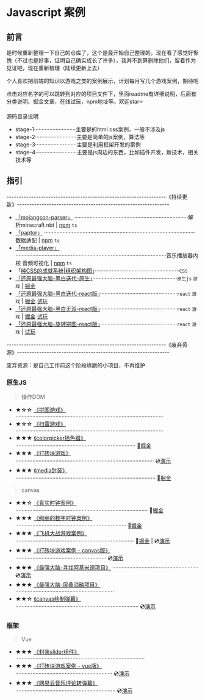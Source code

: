 

# Javascript 案例

## 前言

是时候重新整理一下自己的仓库了，这个是最开始自己整理的，现在看了感觉好惭愧（不过也是好事，证明自己确实成长了许多），我并不到算删除他们，留着作为见证吧，现在重新梳理（陆续更新上去）

个人喜欢把前端的知识以游戏之类的案例展示，计划每月写几个游戏案例，期待吧

点击对应名字的可以跳转到对应的项目文件下，里面readme有详细说明，后面有分类说明、掘金文章，在线试玩，npm地址等。欢迎star⭐

源码目录说明

- stage-1···························主要是的html css案例，一般不涉及js
- stage-2···························主要是简单的js案例，算法等
- stage-3···························主要是利用框架开发的案例
- stage-4···························主要是js周边的东西，比如插件开发，新技术，相关技术等



## 指引

-----------------------------------------------------------------《持续更新》--------------------------------------------------------------



- [「mojangson-parser」](https://github.com/haima16/mojangson-parser)  ··········································································解析minecraft nbt | [npm](https://www.npmjs.com/package/mojangson-parser) `ts`
- [「paptor」](https://github.com/haima16/paptor)  ··································································································数据适配 | [npm](https://www.npmjs.com/package/mojangson-parser) `ts`
- [「media-player」](https://www.npmjs.com/package/@hans000/media-player)  ··································································································音乐播放器内核 音频可视化 | [npm](https://www.npmjs.com/package/mojangson-parser) `ts`
- 「[纯CSS的成就系统|组织架构图](https://github.com/haima16/JavaScript-Case/tree/master/stage-1/树形结构)」·······················································`CSS`
- [「还原最强大脑-黑白迭代-原生」](https://github.com/haima16/JavaScript-Case/tree/master/stage-1/树形结构)·······················································`原生js` `游戏` | [掘金](https://juejin.im/post/5ee5f99ae51d45789a7f27c7)
- [「还原最强大脑-黑白迭代-react版」](https://github.com/haima16/JavaScript-Case/tree/master/stage-3/react-test)··················································`react` `游戏` | [掘金](https://juejin.im/post/5ee5f99ae51d45789a7f27c7) [试玩](https://hans000.gitee.io/turn-black-and-white/)
- [「还原最强大脑-黑白无双-react版」](https://github.com/haima16/JavaScript-Case/tree/master/stage-3/react-test)··················································`react` `游戏` | [掘金](https://juejin.im/post/5eedc0abf265da02d421d065) [试玩](https://hans000.gitee.io/either-black-or-white/)
- [「还原最强大脑-旋转拼图-react版」](https://github.com/haima16/JavaScript-Case/tree/master/stage-3/react-test)··················································`react` `游戏` | [试玩](https://hans000.gitee.io/rotate-jigsaw/)





-----------------------------------------------------------------《废弃资源》--------------------------------------------------------------

废弃资源：是自己工作前这个阶段琢磨的小项目，不再维护

### 原生JS

> 操作DOM

- ★☆☆ [《拼图游戏》](https://github.com/haima16/JavaScript/tree/master/game/puzzle/test) ································································································
- ★☆☆ [《扫雷游戏》](https://github.com/haima16/JavaScript/blob/master/game/扫雷) ································································································
- ★★★ [《colorpicker拾色器》]() ·············································································· 📄[掘金](https://juejin.im/post/5d386043f265da1b7f29c1ab) 
- ★★★ [《打砖块游戏》](https://github.com/haima16/JavaScript/tree/master/game/breakout)  ·························································································· 💿[演示](https://www.bilibili.com/video/av61756000) 
- ★★★ [《media封装》](https://github.com/haima16/media)  ··························································································· 📄[掘金](https://juejin.im/post/5d58bc4b6fb9a06b0202c005) 

> canvas

- ★★☆ [《真实时钟案例》](https://github.com/haima16/JavaScript-Case/tree/master/canvas/clock) ······················································································ 📄[掘金](https://juejin.im/post/5d2bf800f265da1bab29de81) 
- ★★★ [《绚丽的数字时钟案例》](https://github.com/haima16/JavaScript-Case/tree/master/canvas/digit-clock) ········································································ 📄[掘金](https://juejin.im/post/5d006433e51d45775c73dcc1) 
- ★★★ [《飞机大战游戏案例》](https://github.com/haima16/JavaScript-Case/tree/master/canvas/plane) ············································································· 📄[掘金](https://juejin.im/post/5d2d46506fb9a07ed740afe8)  |  💿[演示](https://www.bilibili.com/video/av56186806) 
- ★★★ [《打砖块游戏案例 - canvas版》](https://github.com/haima16/JavaScript-Case-Case/tree/master/canvas/blockout) ··························································· 💿[演示](https://www.bilibili.com/video/av61756000) 
- ★★★ [《最强大脑-寻找阿基米德项目》](https://github.com/haima16/JavaScript-Case/tree/master/canvas/polyon) ························································ 💿[演示](https://www.bilibili.com/video/av64294782) 
- ★★★ [《最强大脑-层叠消融项目》](https://github.com/haima16/cascade_ablation_ol)  ································································
- ★★☆ [《canvas绘制弹幕》](https://github.com/haima16/JavaScript/tree/master/canvas/barrage)  ················································································ 💿[演示](https://www.bilibili.com/video/av63579877) 

### 框架

> Vue

- ★★★ [《封装slider组件》](https://github.com/haima16/JavaScript/tree/master/vue-components/Slider) ····················································································
- ★★★ [《打砖块游戏案例 - vue版》](https://github.com/haima16/breakout)  ······························································· 💿[演示](https://www.bilibili.com/video/av61756000) 
- ★★★ [《网易云音乐评论转弹幕》](https://github.com/haima16/music)  ································································· 💿[演示](https://www.bilibili.com/video/av63579877) 
